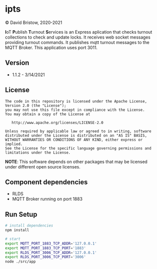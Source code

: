# ipts
&copy; David Bristow, 2020-2021

**I**oT **P**ublish **T**urnout **S**ervices is an Express aplication that checks turnout collections to check and update locks. It receives web socket messages providing turnout commands. It publishes mqtt turnout messages to the MQTT Broker. This application uses port 3011.

## Version
* 1.1.2 - 3/14/2021

## License

    The code in this repository is licensed under the Apache License, Version 2.0 (the "License");
    you may not use this file except in compliance with the License.
    You may obtain a copy of the License at

       http://www.apache.org/licenses/LICENSE-2.0

    Unless required by applicable law or agreed to in writing, software
    distributed under the License is distributed on an "AS IS" BASIS,
    WITHOUT WARRANTIES OR CONDITIONS OF ANY KIND, either express or implied.
    See the License for the specific language governing permissions and
    limitations under the License.

**NOTE**: This software depends on other packages that may be licensed under different open source licenses.

## Component dependencies
* RLDS
* MQTT Broker running on port 1883


## Run Setup

``` bash
# install dependencies
npm install

# start
export MQTT_PORT_1883_TCP_ADDR='127.0.0.1'
export MQTT_PORT_1883_TCP_PORT='1883'
export RLDS_PORT_3006_TCP_ADDR='127.0.0.1'
export RLDS_PORT_3006_TCP_PORT='3006'
node ./src/app
```
